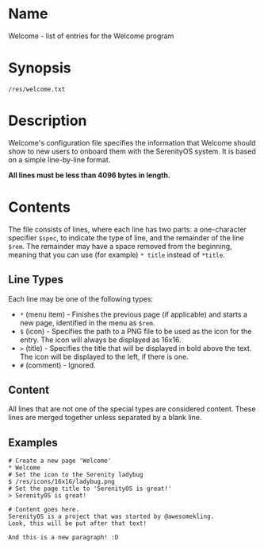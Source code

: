 # Name
Welcome - list of entries for the Welcome program

# Synopsis
`/res/welcome.txt`

# Description
Welcome's configuration file specifies the information that Welcome should show
to new users to onboard them with the SerenityOS system. It is based on a simple
line-by-line format.

**All lines must be less than 4096 bytes in length.**

# Contents
The file consists of lines, where each line has two parts: a one-character
specifier `$spec`, to indicate the type of line, and the remainder of the line
`$rem`. The remainder may have a space removed from the beginning, meaning that
you can use (for example) `* title` instead of `*title`.

## Line Types
Each line may be one of the following types:

* `*` (menu item) - Finishes the previous page (if applicable) and starts a new page, identified in the menu as `$rem`.
* `$` (icon) - Specifies the path to a PNG file to be used as the icon for the entry. The icon will always be displayed as 16x16.
* `>` (title) - Specifies the title that will be displayed in bold above the text. The icon will be displayed to the left, if there is one.
* `#` (comment) - Ignored.

## Content
All lines that are not one of the special types are considered content. These
lines are merged together unless separated by a blank line.

## Examples
```
# Create a new page 'Welcome'
* Welcome
# Set the icon to the Serenity ladybug
$ /res/icons/16x16/ladybug.png
# Set the page title to 'SerenityOS is great!'
> SerenityOS is great!

# Content goes here.
SerenityOS is a project that was started by @awesomekling.
Look, this will be put after that text!

And this is a new paragraph! :D
```
